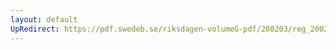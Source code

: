 ```yaml
---
layout: default
UpRedirect: https://pdf.swedeb.se/riksdagen-volumeG-pdf/200203/reg_200203/reg_200203_0202.pdf
---
```

